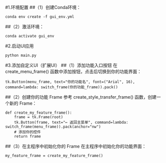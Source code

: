 #1.环境配置
##（1）创建Conda环境：
```
conda env create -f gui_env.yml
```
##（2）激活环境：
```
conda activate gui_env
```
#2.启动UI应用
```
python main.py
```
#3.添加自定义UI（扩展UI）
##（1）添加功能入口按钮
在 create_menu_frame() 函数中添加按钮，点击后切换到你的功能界面：
```
tk.Button(menu_frame, text="你的功能名", font=("Arial", 16), command=lambda: switch_frame(你的功能_frame)).pack()
```
##（2）创建你的功能 Frame
参考 create_style_transfer_frame() 函数，创建一个新的 Frame：
```
def create_my_feature_frame():
    frame = tk.Frame(root)
    tk.Button(frame, text="← 返回主菜单", command=lambda: switch_frame(menu_frame)).pack(anchor="nw")
    # 添加你的控件
    return frame
```
##（3）在主程序中初始化你的 Frame
在主程序中初始化你的功能界面：
```
my_feature_frame = create_my_feature_frame()
```
